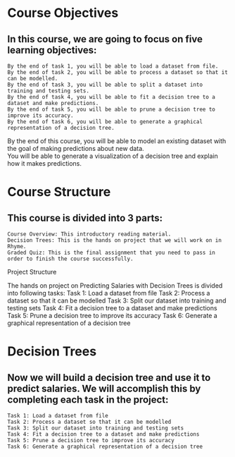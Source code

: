 
# Course Objectives

## In this course, we are going to focus on five learning objectives:

    By the end of task 1, you will be able to load a dataset from file.
    By the end of task 2, you will be able to process a dataset so that it can be modelled.
    By the end of task 3, you will be able to split a dataset into training and testing sets.
    By the end of task 4, you will be able to fit a decision tree to a dataset and make predictions.
    By the end of task 5, you will be able to prune a decision tree to improve its accuracy.
    By the end of task 6, you will be able to generate a graphical representation of a decision tree.

By the end of this course, you will be able to model an existing dataset with the goal of making predictions about new data.  
You will be able to generate a visualization of a decision tree and explain how it makes predictions.

# Course Structure

## This course is divided into 3 parts:

    Course Overview: This introductory reading material.
    Decision Trees: This is the hands on project that we will work on in Rhyme.
    Graded Quiz: This is the final assignment that you need to pass in order to finish the course successfully.

Project Structure

The hands on project on Predicting Salaries with Decision Trees is divided into following tasks:
Task 1: Load a dataset from file
Task 2: Process a dataset so that it can be modelled
Task 3: Split our dataset into training and testing sets
Task 4: Fit a decision tree to a dataset and make predictions
Task 5: Prune a decision tree to improve its accuracy
Task 6: Generate a graphical representation of a decision tree


# Decision Trees

## Now we will build a decision tree and use it to predict salaries. We will accomplish this by completing each task in the project:

    Task 1: Load a dataset from file
    Task 2: Process a dataset so that it can be modelled
    Task 3: Split our dataset into training and testing sets
    Task 4: Fit a decision tree to a dataset and make predictions
    Task 5: Prune a decision tree to improve its accuracy
    Task 6: Generate a graphical representation of a decision tree
